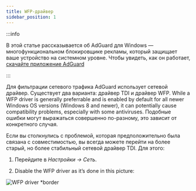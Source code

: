 ```yaml
---
title: WFP-драйвер
sidebar_position: 1
---
```


:::info

В этой статье рассказывается об AdGuard для Windows — многофункциональном блокировщике рекламы, который защищает ваше устройство на системном уровне. Чтобы увидеть, как он работает, [скачайте приложение AdGuard](https://agrd.io/download-kb-adblock)

:::

Для фильтрации сетевого трафика AdGuard использует сетевой драйвер. Существует два варианта: драйвер TDI и драйвер WFP. While a WFP driver is generally preferrable and is enabled by default for all newer Windows OS versions (Windows 8 and newer), it can potentially cause compatibility problems, especially with some antiviruses. Подобные ошибки могут выражаться совершенно по-разному, это зависит от конкретного случая.

Если вы столкнулись с проблемой, которая предположительно была связана с совместимостью, вы всегда можете перейти на более старый, но более стабильный сетевой драйвер TDI. Для этого:

1. Перейдите в *Настройки → Сеть*.

2. Disable the WFP driver as it’s done in this picture:

![WFP driver *border](https://cdn.adtidy.org/content/kb/ad_blocker/windows/solving-problems/wfp-driver.png)
